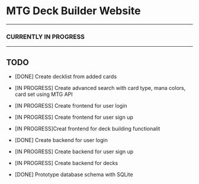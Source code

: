 # MTG Deck Builder Website

---

### CURRENTLY IN PROGRESS

---

## TODO

- [DONE] Create decklist from added cards

- [IN PROGRESS] Create advanced search with card type, mana colors, card set using MTG API

- [IN PROGRESS] Create frontend for user login

- [IN PROGRESS] Create frontend for user sign up

- [IN PROGRESS]Creat frontend for deck building functionalit

- [DONE] Create backend for user login

- [IN PROGRESS] Create backend for user sign up

- [IN PROGRESS] Create backend for decks

- [DONE] Prototype database schema with SQLite

